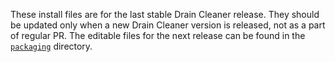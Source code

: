 These install files are for the last stable Drain Cleaner release. They should be updated only when a new Drain Cleaner version is released, not as a part of regular PR. The editable files for the next release can be found in the [`packaging`](../packaging/) directory.